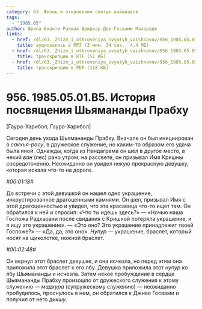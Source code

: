 ```yaml
---
category: 63. Жизнь и откровения святых вайшнавов
tags:
  - "1985.05"
author: Шрила Бхакти Ракшак Шридхар Дев-Госвами Махарадж
links:
  - href: /dl/63._Zhizn_i_otkroveniya_svyatyh_vaishnavov/956_1985.05.01.B5_SridharMj_Istoriya_posvyaweniya_Shyamanandy_Prabhu.mp3
    title: аудиозапись в MP3 (3 мин. 34 сек., 4,4 МБ)
  - href: /dl/63._Zhizn_i_otkroveniya_svyatyh_vaishnavov/956_1985.05.01.B5_SridharMj_Istoriya_posvyaweniya_Shyamanandy_Prabhu.rtf
    title: транскрипцию в RTF (51 КБ)
  - href: /dl/63._Zhizn_i_otkroveniya_svyatyh_vaishnavov/956_1985.05.01.B5_SridharMj_Istoriya_posvyaweniya_Shyamanandy_Prabhu.pdf
    title: транскрипцию в PDF (118 КБ)
---
```


# 956. 1985.05.01.B5. История посвящения Шьямананды Прабху

[Гаура-Харибол, Гаура-Харибол]

Сегодня день ухода Шьямананды Прабху. Вначале он был инициирован в *сакхья-расу*, в дружеское служение, но каким-то образом его удача была иной. Однажды, когда из Нандаграма он шел в другое место, в некий *ван* (лес) рано утром, на рассвете, он призывал Имя Кришны сосредоточенно. Неожиданно он увидел некую прекрасную девушку, которая искала что-то на дороге.

*#00:01:18#*

До встречи с этой девушкой он нашел одно украшение, инкрустированное драгоценными камнями. Он шел, призывал Имя с этой драгоценностью и увидел, что эта красавица что-то ищет там. Он обратился к ней и спросил: «Что ты идешь здесь?» — «Ночью наша Госпожа Радхарани после свидания с Кришной потеряла украшение, и я ищу это украшение». — «Это оно? Это украшение принадлежит твоей Госпоже?» — «Да, да, это оно». *Нупур* — украшение, браслет, который носят на щиколотке, ножной браслет.

*#00:02:48#*

Он вернул этот браслет девушке, и она исчезла, но перед этим она приложила этот браслет к его лбу. Девушка приложила этот *нупур* ко лбу Шьямананды и исчезла. Затем некое пробуждение в сердце Шьямананды Прабху произошло от дружеского служения к этому служению — *мадхура* (супружескому служению) — неожиданно пробудилось, проснулось в нем, он обратился к Дживе Госвами и получил от него *дикшу*.

